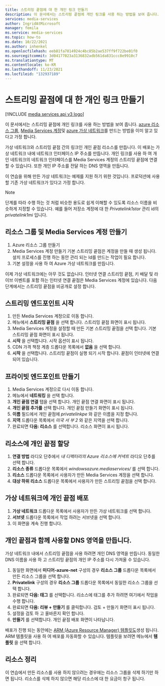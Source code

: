 ```yaml
---
title: 스트리밍 끝점에 대 한 개인 링크 만들기
description: 이 문서에서는 스트리밍 끝점에 개인 링크를 사용 하는 방법을 보여 줍니다. 가상 네트워크와 스트리밍 끝점 간의 링크인 개인 끝점 리소스를 만듭니다. 이 배포는 가상 네트워크 내에 네트워크 인터페이스 IP 주소를 만듭니다. 개인 링크를 사용 하 여 개인 네트워크의 네트워크 인터페이스를 Media Services 계정의 스트리밍 끝점에 연결할 수 있습니다. 또한 개인 IP 주소를 전달 하는 DNS 영역을 만듭니다.
services: media-services
author: IngridAtMicrosoft
manager: femila
ms.service: media-services
ms.topic: how-to
ms.date: 10/22/2021
ms.author: inhenkel
ms.openlocfilehash: eeb81fa7814924c4bc85b2ae537ff9f722be01f0
ms.sourcegitcommit: 3d04177023a3136832adb561da831ccc8e9910c7
ms.translationtype: MT
ms.contentlocale: ko-KR
ms.lasthandoff: 11/23/2021
ms.locfileid: "132937189"
---
```

# <a name="create-a-private-link-for-a-streaming-endpoint"></a>스트리밍 끝점에 대 한 개인 링크 만들기

[!INCLUDE [media services api v3 logo](./includes/v3-hr.md)]

이 문서에서는 스트리밍 끝점에 개인 링크를 사용 하는 방법을 보여 줍니다. [azure 리소스 그룹](/azure/azure-resource-manager/management/manage-resource-groups-portal), [Media Services 계정](account-create-how-to.md)및 [azure 가상 네트워크](/azure/virtual-network/quick-create-portal)를 만드는 방법을 이미 알고 있다고 가정 합니다.

가상 네트워크와 스트리밍 끝점 간의 링크인 개인 끝점 리소스를 만듭니다. 이 배포는 가상 네트워크 내에 네트워크 인터페이스 IP 주소를 만듭니다. 개인 링크를 사용 하 여 개인 네트워크의 네트워크 인터페이스를 Media Services 계정의 스트리밍 끝점에 연결할 수 있습니다. 또한 개인 IP 주소를 전달 하는 DNS 영역을 만듭니다.

이 연습을 위해 만든 가상 네트워크는 예제를 지원 하기 위한 것입니다.  프로덕션에 사용할 기존 가상 네트워크가 있다고 가정 합니다.

> [!NOTE]
> 단계를 따라 수행 하는 것 처럼 비슷한 용도로 쉽게 이해할 수 있도록 리소스 이름을 비슷하게 지정할 수 있습니다.  예를 들어 저장소 계정에 대 한 *Privatelink1stor* 관리 id의 *privatelink1mi* 입니다.

## <a name="create-a-resource-group-and-a-media-services-account"></a>리소스 그룹 및 Media Services 계정 만들기

1. Azure 리소스 그룹 만들기
1. Media Services 계정 만들기  기본 스트리밍 끝점은 계정을 만들 때 생성 됩니다. 설치 프로세스를 진행 하는 동안 관리 되는 Id를 만드는 작업이 필요 합니다.
1. 기본 설정을 사용 하 여 Azure 가상 네트워크를 만듭니다.

이제 가상 네트워크에는 아무 것도 없습니다. 인터넷 연결 스트리밍 끝점, 키 배달 및 라이브 이벤트를 포함 하는 인터넷 연결 끝점은 Media Services 계정에 있습니다.  다음 단계에서는 스트리밍 끝점을 비공개로 설정 합니다.

## <a name="start-the-streaming-endpoint"></a>스트리밍 엔드포인트 시작

1. 만든 Media Services 계정으로 이동 합니다.  
1. 메뉴에서 **스트리밍 끝점** 을 선택 합니다. 스트리밍 끝점 화면이 표시 됩니다.
1. Media Services 계정을 설정할 때 만든 기본 스트리밍 끝점을 선택 합니다.  기본 스트리밍 끝점 화면이 표시 됩니다.
1. **시작** 을 선택합니다. 시작 옵션이 표시 됩니다.
1. CDN 가격 책정 계층 드롭다운 목록에서 **없음** 을 선택 합니다.
1. **시작** 을 선택합니다.  스트리밍 끝점이 실행 되기 시작 합니다. 끝점이 인터넷에 연결 되어 있습니다.

## <a name="create-a-private-endpoint"></a>프라이빗 엔드포인트 만들기

1. Media Services 계정으로 다시 이동 합니다.
1. 메뉴에서 **네트워킹** 을 선택 합니다.
1. **개인 끝점 연결** 탭을 선택 합니다.  개인 끝점 연결 화면이 표시 됩니다.
1. **개인 끝점 추가를** 선택 합니다. 개인 끝점 만들기 화면이 표시 됩니다.
1. **이름** 필드에서 개인 끝점에 *privatelinkpe* 와 같은 이름을 지정 합니다.
1. **지역** 드롭다운 목록에서 *미국 서 부 2* 와 같은 지역을 선택 합니다.
1. 완료되면 **다음: 리소스** 를 선택합니다. 리소스 화면이 표시 됩니다.

## <a name="assign-the-private-endpoint-to-a-resource"></a>리소스에 개인 끝점 할당

1. **연결 방법** 라디오 단추에서 *내 디렉터리의 Azure 리소스에 커넥트* 라디오 단추를 선택 합니다.
1. **리소스 종류** 드롭다운 목록에서 *windowsazure.mediaservices/* 를 선택 합니다.
1. **리소스** 드롭다운 목록에서 사용자가 만든 Media Services 계정을 선택 합니다.
1. **대상 하위 리소스** 드롭다운 목록에서 사용자가 만든 스트리밍 끝점을 선택 합니다.

## <a name="deploy-the-private-endpoint-to-the-virtual-network"></a>가상 네트워크에 개인 끝점 배포

1. **가상 네트워크** 드롭다운 목록에서 사용자가 만든 가상 네트워크를 선택 합니다.
1. **서브넷** 드롭다운 목록에서 작업 하려는 서브넷을 선택 합니다.
1. 이 화면을 계속 진행 합니다.

## <a name="create-dns-zones-to-use-with-the-private-endpoint"></a>개인 끝점과 함께 사용할 DNS 영역을 만듭니다.

가상 네트워크 내에서 스트리밍 끝점을 사용 하려면 개인 DNS 영역을 만듭니다. 동일한 DNS 이름을 사용 하 고 스트리밍 끝점의 개인 IP 주소를 다시 가져올 수 있습니다.

1. 동일한 화면에서 **미디어-azure-net** 구성의 경우 **리소스 그룹** 드롭다운 목록에서 만든 리소스 그룹을 선택 합니다.
1. **Privatelink** 구성의 경우 **리소스 그룹** 드롭다운 목록에서 동일한 리소스 그룹을 선택 합니다.
1. 완료되면 **다음: 태그** 를 선택합니다. 리소스에 태그를 추가 하려면 여기에서 작업을 수행 합니다.
1. 완료되면 **다음: 리뷰 + 만들기** 를 클릭합니다. 검토 + 만들기 화면이 표시 됩니다.
1. 설정을 검토 하 고 올바른지 확인 합니다.
1. **만들기** 를 선택합니다. 개인 끝점 배포 화면이 나타납니다.

배포가 진행 되는 동안에는 [ARM (Azure Resource Manager) 템플릿도](/azure/azure-resource-manager/templates/overview)생성 됩니다. ARM 템플릿을 사용 하 여 배포를 자동화할 수 있습니다. 템플릿을 보려면 메뉴에서 **템플릿** 을 선택 합니다.

## <a name="clean-up-resources"></a>리소스 정리

이 연습에서 만든 리소스를 사용 하지 않으려는 경우에는 리소스 그룹을 삭제 하기만 하면 됩니다. 리소스를 삭제 하지 않으면 해당 리소스에 대 한 요금이 청구 됩니다.
